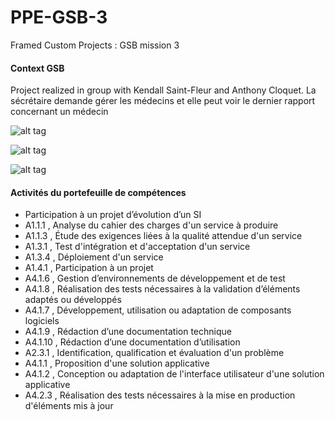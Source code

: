 # PPE-GSB-3
Framed Custom Projects : GSB mission 3

#### Context GSB
Project realized in group with Kendall Saint-Fleur and Anthony Cloquet.
La sécrétaire demande gérer les médecins et elle peut voir le dernier rapport concernant un médecin 

![alt tag](https://user-images.githubusercontent.com/37068099/38561991-c70a2bbc-3cd9-11e8-8c18-bb6061f0e881.png)

![alt tag](https://user-images.githubusercontent.com/37068099/38601469-fff58514-3d67-11e8-91c7-0040a828c790.png)

![alt tag](https://user-images.githubusercontent.com/37068099/38561996-cae77956-3cd9-11e8-8151-88e88c97f784.png)

#### Activités du portefeuille de compétences
- Participation à un projet d’évolution d’un SI
- A1.1.1 , Analyse du cahier des charges d'un service à produire
- A1.1.3 , Étude des exigences liées à la qualité attendue d'un service
- A1.3.1 , Test d'intégration et d'acceptation d'un service 
- A1.3.4 , Déploiement d'un service 
- A1.4.1 , Participation  à un projet 
- A4.1.6 , Gestion d’environnements de développement et de test
- A4.1.8 , Réalisation des tests nécessaires à la validation d’éléments adaptés ou développés
- A4.1.7 , Développement, utilisation ou adaptation de composants logiciels
- A4.1.9 , Rédaction d’une documentation technique
- A4.1.10 , Rédaction d’une documentation d’utilisation
- A2.3.1 , Identification, qualification et évaluation d'un problème 
- A4.1.1 , Proposition d'une solution applicative
- A4.1.2 , Conception ou adaptation de l'interface utilisateur d'une solution applicative 
- A4.2.3 , Réalisation des tests nécessaires à la mise en production d'éléments mis à jour 
